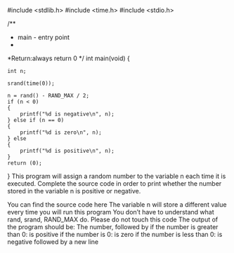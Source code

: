 #include <stdlib.h>
#include <time.h>
#include <stdio.h>

/**
 * main - entry point
 *
 *Return:always return 0
 */
int main(void)
{

	int n;

	srand(time(0));

	n = rand() - RAND_MAX / 2;
	if (n < 0)
	{
		printf("%d is negative\n", n);
	} else if (n == 0)
	{
		printf("%d is zero\n", n);
	} else
	{
		printf("%d is positive\n", n);
	}
	return (0);
}
This program will assign a random number to the variable n each time it is executed. Complete the source code in order to print whether the number stored in the variable n is positive or negative.

You can find the source code here
The variable n will store a different value every time you will run this program
You don’t have to understand what rand, srand, RAND_MAX do. Please do not touch this code
The output of the program should be:
The number, followed by
if the number is greater than 0: is positive
if the number is 0: is zero
if the number is less than 0: is negative
followed by a new line
